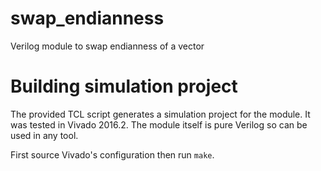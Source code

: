 # swap_endianness
Verilog module to swap endianness of a vector


# Building simulation project
The provided TCL script generates a simulation project for the module. It was tested in Vivado 2016.2. The module
itself is pure Verilog so can be used in any tool.

First source Vivado's configuration then run `make`.
